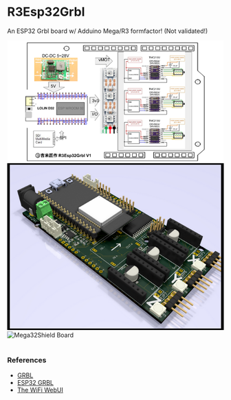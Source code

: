 # R3Esp32Grbl
An ESP32 Grbl board w/ Adduino Mega/R3 formfactor! (Not validated!)

![R3Esp32Grbl](R3ESP32Grbl_BlockDiagram.png) <br>
![Mega32Grbl Board](Hardware/Mega32Grbl_svga.png "Mega32Grbl") ![Mega32Shield Board](Mega32Shield_svga.png "Mega32Shield")
<br>
<br>

### References
  - [GRBL](https://github.com/gnea/grbl/wiki) <br>
  - [ESP32 GRBL](https://github.com/bdring/Grbl_Esp32) <br>
  - [The WiFi WebUI](https://github.com/luc-github/ESP3D-WEBUI)
